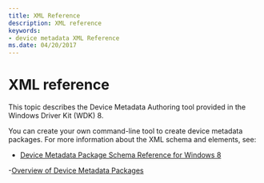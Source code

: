 ```yaml
---
title: XML Reference
description: XML reference
keywords:
- device metadata XML Reference
ms.date: 04/20/2017
---
```


# XML reference

This topic describes the Device Metadata Authoring tool provided in the Windows Driver Kit (WDK) 8.

You can create your own command-line tool to create device metadata packages. For more information about the XML schema and elements, see:

- [Device Metadata Package Schema Reference for Windows 8](/previous-versions/windows/hardware/metadata/dn465877(v=vs.85))

-[Overview of Device Metadata Packages](../install/overview-of-device-metadata-packages.md)
